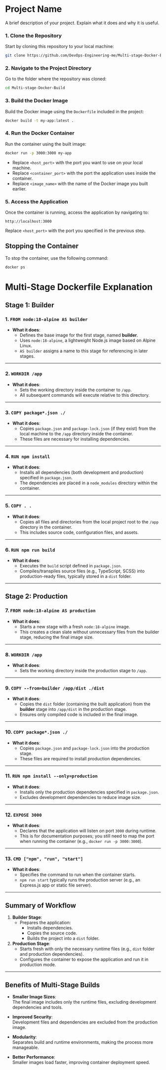 # Project Name

A brief description of your project. Explain what it does and why it is useful.


### 1. Clone the Repository

Start by cloning this repository to your local machine:

```bash
git clone https://github.com/DevOps-Engineering-me/Multi-stage-Docker-Build.git
```


### 2. Navigate to the Project Directory

Go to the folder where the repository was cloned:

```bash
cd Multi-stage-Docker-Build
```

### 3. Build the Docker Image

Build the Docker image using the `Dockerfile` included in the project:

```bash
docker build -t my-app:latest .
```


### 4. Run the Docker Container

Run the container using the built image:

```bash
docker run -p 3000:3000 my-app
```

- Replace `<host_port>` with the port you want to use on your local machine.
- Replace `<container_port>` with the port the application uses inside the container.
- Replace `<image_name>` with the name of the Docker image you built earlier.

### 5. Access the Application

Once the container is running, access the application by navigating to:

```
http://localhost:3000
```

Replace `<host_port>` with the port you specified in the previous step.

## Stopping the Container

To stop the container, use the following command:

```bash
docker ps
```


# Multi-Stage Dockerfile Explanation

## **Stage 1: Builder**

### 1. `FROM node:18-alpine AS builder`
- **What it does**:  
  - Defines the base image for the first stage, named **builder**.  
  - Uses `node:18-alpine`, a lightweight Node.js image based on Alpine Linux.  
  - `AS builder` assigns a name to this stage for referencing in later stages.

---

### 2. `WORKDIR /app`
- **What it does**:  
  - Sets the working directory inside the container to `/app`.  
  - All subsequent commands will execute relative to this directory.

---

### 3. `COPY package*.json ./`
- **What it does**:  
  - Copies `package.json` and `package-lock.json` (if they exist) from the local machine to the `/app` directory inside the container.  
  - These files are necessary for installing dependencies.

---

### 4. `RUN npm install`
- **What it does**:  
  - Installs all dependencies (both development and production) specified in `package.json`.  
  - The dependencies are placed in a `node_modules` directory within the container.

---

### 5. `COPY . .`
- **What it does**:  
  - Copies all files and directories from the local project root to the `/app` directory in the container.  
  - This includes source code, configuration files, and assets.

---

### 6. `RUN npm run build`
- **What it does**:  
  - Executes the `build` script defined in `package.json`.  
  - Compiles/transpiles source files (e.g., TypeScript, SCSS) into production-ready files, typically stored in a `dist` folder.

---

## **Stage 2: Production**

### 7. `FROM node:18-alpine AS production`
- **What it does**:  
  - Starts a new stage with a fresh `node:18-alpine` image.  
  - This creates a clean slate without unnecessary files from the builder stage, reducing the final image size.

---

### 8. `WORKDIR /app`
- **What it does**:  
  - Sets the working directory inside the production stage to `/app`.

---

### 9. `COPY --from=builder /app/dist ./dist`
- **What it does**:  
  - Copies the `dist` folder (containing the built application) from the **builder** stage into `/app/dist` in the production stage.  
  - Ensures only compiled code is included in the final image.

---

### 10. `COPY package*.json ./`
- **What it does**:  
  - Copies `package.json` and `package-lock.json` into the production stage.  
  - These files are required to install production dependencies.

---

### 11. `RUN npm install --only=production`
- **What it does**:  
  - Installs only the production dependencies specified in `package.json`.  
  - Excludes development dependencies to reduce image size.

---

### 12. `EXPOSE 3000`
- **What it does**:  
  - Declares that the application will listen on port `3000` during runtime.  
  - This is for documentation purposes; you still need to map the port when running the container (e.g., `docker run -p 3000:3000`).

---

### 13. `CMD ["npm", "run", "start"]`
- **What it does**:  
  - Specifies the command to run when the container starts.  
  - `npm run start` typically runs the production server (e.g., an Express.js app or static file server).

---

## **Summary of Workflow**
1. **Builder Stage**:
   - Prepares the application:
     - Installs dependencies.
     - Copies the source code.
     - Builds the project into a `dist` folder.
2. **Production Stage**:
   - Starts fresh with only the necessary runtime files (e.g., `dist` folder and production dependencies).
   - Configures the container to expose the application and run it in production mode.

---

## **Benefits of Multi-Stage Builds**
- **Smaller Image Sizes**:  
  The final image includes only the runtime files, excluding development dependencies and tools.

- **Improved Security**:  
  Development files and dependencies are excluded from the production image.

- **Modularity**:  
  Separates build and runtime environments, making the process more manageable.

- **Better Performance**:  
  Smaller images load faster, improving container deployment speed.
